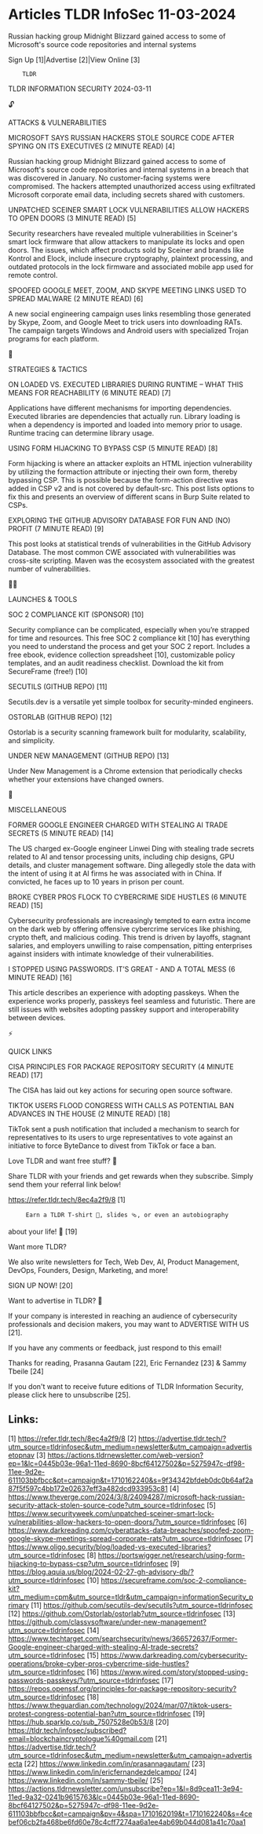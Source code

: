 # Articles TLDR InfoSec 11-03-2024

Russian hacking group Midnight Blizzard gained access to some of
Microsoft's source code repositories and internal systems  

 Sign Up [1]|Advertise [2]|View Online [3] 

		TLDR 

TLDR INFORMATION SECURITY 2024-03-11

🔓 

ATTACKS & VULNERABILITIES

 MICROSOFT SAYS RUSSIAN HACKERS STOLE SOURCE CODE AFTER SPYING ON ITS
EXECUTIVES (2 MINUTE READ) [4] 

 Russian hacking group Midnight Blizzard gained access to some of
Microsoft's source code repositories and internal systems in a breach
that was discovered in January. No customer-facing systems were
compromised. The hackers attempted unauthorized access using
exfiltrated Microsoft corporate email data, including secrets shared
with customers. 

 UNPATCHED SCEINER SMART LOCK VULNERABILITIES ALLOW HACKERS TO OPEN
DOORS (3 MINUTE READ) [5] 

 Security researchers have revealed multiple vulnerabilities in
Sceiner's smart lock firmware that allow attackers to manipulate its
locks and open doors. The issues, which affect products sold by
Sceiner and brands like Kontrol and Elock, include insecure
cryptography, plaintext processing, and outdated protocols in the lock
firmware and associated mobile app used for remote control. 

 SPOOFED GOOGLE MEET, ZOOM, AND SKYPE MEETING LINKS USED TO SPREAD
MALWARE (2 MINUTE READ) [6] 

 A new social engineering campaign uses links resembling those
generated by Skype, Zoom, and Google Meet to trick users into
downloading RATs. The campaign targets Windows and Android users with
specialized Trojan programs for each platform. 

🧠 

STRATEGIES & TACTICS

 ON LOADED VS. EXECUTED LIBRARIES DURING RUNTIME – WHAT THIS MEANS
FOR REACHABILITY (6 MINUTE READ) [7] 

 Applications have different mechanisms for importing dependencies.
Executed libraries are dependencies that actually run. Library loading
is when a dependency is imported and loaded into memory prior to
usage. Runtime tracing can determine library usage. 

 USING FORM HIJACKING TO BYPASS CSP (5 MINUTE READ) [8] 

 Form hijacking is where an attacker exploits an HTML injection
vulnerability by utilizing the formaction attribute or injecting their
own form, thereby bypassing CSP. This is possible because the
form-action directive was added in CSP v2 and is not covered by
default-src. This post lists options to fix this and presents an
overview of different scans in Burp Suite related to CSPs. 

 EXPLORING THE GITHUB ADVISORY DATABASE FOR FUN AND (NO) PROFIT (7
MINUTE READ) [9] 

 This post looks at statistical trends of vulnerabilities in the
GitHub Advisory Database. The most common CWE associated with
vulnerabilities was cross-site scripting. Maven was the ecosystem
associated with the greatest number of vulnerabilities. 

🧑‍💻 

LAUNCHES & TOOLS

 SOC 2 COMPLIANCE KIT (SPONSOR) [10] 

 Security compliance can be complicated, especially when you’re
strapped for time and resources. This free SOC 2 compliance kit [10]
has everything you need to understand the process and get your SOC 2
report. Includes a free ebook, evidence collection spreadsheet [10],
customizable policy templates, and an audit readiness checklist.
Download the kit from SecureFrame (free!) [10] 

 SECUTILS (GITHUB REPO) [11] 

 Secutils.dev is a versatile yet simple toolbox for security-minded
engineers. 

 OSTORLAB (GITHUB REPO) [12] 

 Ostorlab is a security scanning framework built for modularity,
scalability, and simplicity. 

 UNDER NEW MANAGEMENT (GITHUB REPO) [13] 

 Under New Management is a Chrome extension that periodically checks
whether your extensions have changed owners. 

🎁 

MISCELLANEOUS

 FORMER GOOGLE ENGINEER CHARGED WITH STEALING AI TRADE SECRETS (5
MINUTE READ) [14] 

 The US charged ex-Google engineer Linwei Ding with stealing trade
secrets related to AI and tensor processing units, including chip
designs, GPU details, and cluster management software. Ding allegedly
stole the data with the intent of using it at AI firms he was
associated with in China. If convicted, he faces up to 10 years in
prison per count. 

 BROKE CYBER PROS FLOCK TO CYBERCRIME SIDE HUSTLES (6 MINUTE READ)
[15] 

 Cybersecurity professionals are increasingly tempted to earn extra
income on the dark web by offering offensive cybercrime services like
phishing, crypto theft, and malicious coding. This trend is driven by
layoffs, stagnant salaries, and employers unwilling to raise
compensation, pitting enterprises against insiders with intimate
knowledge of their vulnerabilities. 

 I STOPPED USING PASSWORDS. IT’S GREAT - AND A TOTAL MESS (6 MINUTE
READ) [16] 

 This article describes an experience with adopting passkeys. When the
experience works properly, passkeys feel seamless and futuristic.
There are still issues with websites adopting passkey support and
interoperability between devices. 

⚡ 

QUICK LINKS

 CISA PRINCIPLES FOR PACKAGE REPOSITORY SECURITY (4 MINUTE READ) [17] 

 The CISA has laid out key actions for securing open source software. 

 TIKTOK USERS FLOOD CONGRESS WITH CALLS AS POTENTIAL BAN ADVANCES IN
THE HOUSE (2 MINUTE READ) [18] 

 TikTok sent a push notification that included a mechanism to search
for representatives to its users to urge representatives to vote
against an initiative to force ByteDance to divest from TikTok or face
a ban. 

Love TLDR and want free stuff? 🎁

 Share TLDR with your friends and get rewards when they subscribe.
Simply send them your referral link below! 

 https://refer.tldr.tech/8ec4a2f9/8 [1] 

		 Earn a TLDR T-shirt 👕, slides 🩴, or even an autobiography
about your life! 🤯 [19] 

Want more TLDR?

 We also write newsletters for Tech, Web Dev, AI, Product Management,
DevOps, Founders, Design, Marketing, and more! 

SIGN UP NOW! [20] 

Want to advertise in TLDR? 📰

 If your company is interested in reaching an audience of
cybersecurity professionals and decision makers, you may want to
ADVERTISE WITH US [21]. 

 If you have any comments or feedback, just respond to this email! 

Thanks for reading, 
Prasanna Gautam [22], Eric Fernandez [23] & Sammy Tbeile [24] 

If you don't want to receive future editions of TLDR Information
Security, please click here to unsubscribe [25]. 

 

Links:
------
[1] https://refer.tldr.tech/8ec4a2f9/8
[2] https://advertise.tldr.tech/?utm_source=tldrinfosec&utm_medium=newsletter&utm_campaign=advertisetopnav
[3] https://actions.tldrnewsletter.com/web-version?ep=1&lc=0445b03e-96a1-11ed-8690-8bcf64127502&p=5275947c-df98-11ee-9d2e-611103bbfbcc&pt=campaign&t=1710162240&s=9f34342bfdeb0dc0b64af2a87f5f597c4bb172e02637eff3a482dcd933953c81
[4] https://www.theverge.com/2024/3/8/24094287/microsoft-hack-russian-security-attack-stolen-source-code?utm_source=tldrinfosec
[5] https://www.securityweek.com/unpatched-sceiner-smart-lock-vulnerabilities-allow-hackers-to-open-doors/?utm_source=tldrinfosec
[6] https://www.darkreading.com/cyberattacks-data-breaches/spoofed-zoom-google-skype-meetings-spread-corporate-rats?utm_source=tldrinfosec
[7] https://www.oligo.security/blog/loaded-vs-executed-libraries?utm_source=tldrinfosec
[8] https://portswigger.net/research/using-form-hijacking-to-bypass-csp?utm_source=tldrinfosec
[9] https://blog.aquia.us/blog/2024-02-27-gh-advisory-db/?utm_source=tldrinfosec
[10] https://secureframe.com/soc-2-compliance-kit?utm_medium=cpm&utm_source=tldr&utm_campaign=informationSecurity_primary
[11] https://github.com/secutils-dev/secutils?utm_source=tldrinfosec
[12] https://github.com/Ostorlab/ostorlab?utm_source=tldrinfosec
[13] https://github.com/classvsoftware/under-new-management?utm_source=tldrinfosec
[14] https://www.techtarget.com/searchsecurity/news/366572637/Former-Google-engineer-charged-with-stealing-AI-trade-secrets?utm_source=tldrinfosec
[15] https://www.darkreading.com/cybersecurity-operations/broke-cyber-pros-cybercrime-side-hustles?utm_source=tldrinfosec
[16] https://www.wired.com/story/stopped-using-passwords-passkeys/?utm_source=tldrinfosec
[17] https://repos.openssf.org/principles-for-package-repository-security?utm_source=tldrinfosec
[18] https://www.theguardian.com/technology/2024/mar/07/tiktok-users-protest-congress-potential-ban?utm_source=tldrinfosec
[19] https://hub.sparklp.co/sub_7507528e0b53/8
[20] https://tldr.tech/infosec/subscribed?email=blockchaincryptologue%40gmail.com
[21] https://advertise.tldr.tech/?utm_source=tldrinfosec&utm_medium=newsletter&utm_campaign=advertisecta
[22] https://www.linkedin.com/in/prasannagautam/
[23] https://www.linkedin.com/in/ericfernandezdelcampo/
[24] https://www.linkedin.com/in/sammy-tbeile/
[25] https://actions.tldrnewsletter.com/unsubscribe?ep=1&l=8d9cea11-3e94-11ed-9a32-0241b9615763&lc=0445b03e-96a1-11ed-8690-8bcf64127502&p=5275947c-df98-11ee-9d2e-611103bbfbcc&pt=campaign&pv=4&spa=1710162019&t=1710162240&s=4cebef06cb2fa468be6fd60e78c4cff7274aa6a1ee4ab69b044d081a41c70aa1